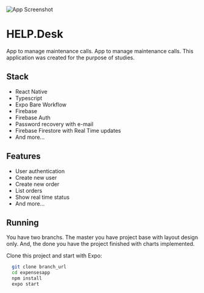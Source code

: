 ![App Screenshot](.github/cover.png)

# HELP.Desk
App to manage maintenance calls. App to manage maintenance calls. This application was created for the purpose of studies.


## Stack

- React Native
- Typescript
- Expo Bare Workflow
- Firebase
- Firebase Auth
- Password recovery with e-mail
- Firebase Firestore with Real Time updates
- And more...


## Features

- User authentication 
- Create new user
- Create new order
- List orders
- Show real time status
- And more...


## Running

You have two branchs. The master you have project base with layout design only. And, the done you have the project finished with charts implemented.

Clone this project and start with Expo: 
```bash
  git clone branch_url
  cd expensesapp
  npm install
  expo start
```
